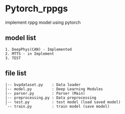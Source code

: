 # Pytorch_rppgs
implement rppg model  using pytorch
## model list
~~~
1. DeepPhys(CAN) - Implemented
2. MTTS - in Implement
3. TEST 
~~~

## file list
~~~
|-- bvpdataset.py    : Data loader
|-- model.py         : Deep Learning Modules
|-- parser.py        : Parser (Main)
|-- preprocessing.py : Data preprocessing
|-- test.py          : test model (load saved model)
`-- train.py         : train model (save model)
~~~
